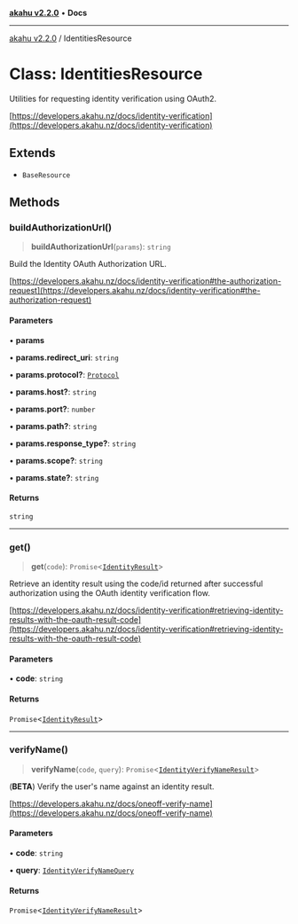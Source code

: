 [**akahu v2.2.0**](../README.md) • **Docs**

***

[akahu v2.2.0](../README.md) / IdentitiesResource

# Class: IdentitiesResource

Utilities for requesting identity verification using OAuth2.

[https://developers.akahu.nz/docs/identity-verification](https://developers.akahu.nz/docs/identity-verification)

## Extends

- `BaseResource`

## Methods

### buildAuthorizationUrl()

> **buildAuthorizationUrl**(`params`): `string`

Build the Identity OAuth Authorization URL.

[https://developers.akahu.nz/docs/identity-verification#the-authorization-request](https://developers.akahu.nz/docs/identity-verification#the-authorization-request)

#### Parameters

• **params**

• **params.redirect\_uri**: `string`

• **params.protocol?**: [`Protocol`](../type-aliases/Protocol.md)

• **params.host?**: `string`

• **params.port?**: `number`

• **params.path?**: `string`

• **params.response\_type?**: `string`

• **params.scope?**: `string`

• **params.state?**: `string`

#### Returns

`string`

***

### get()

> **get**(`code`): `Promise`\<[`IdentityResult`](../type-aliases/IdentityResult.md)\>

Retrieve an identity result using the code/id returned after successful authorization using the
OAuth identity verification flow.

[https://developers.akahu.nz/docs/identity-verification#retrieving-identity-results-with-the-oauth-result-code](https://developers.akahu.nz/docs/identity-verification#retrieving-identity-results-with-the-oauth-result-code)

#### Parameters

• **code**: `string`

#### Returns

`Promise`\<[`IdentityResult`](../type-aliases/IdentityResult.md)\>

***

### verifyName()

> **verifyName**(`code`, `query`): `Promise`\<[`IdentityVerifyNameResult`](../type-aliases/IdentityVerifyNameResult.md)\>

(**BETA**) Verify the user's name against an identity result.

[https://developers.akahu.nz/docs/oneoff-verify-name](https://developers.akahu.nz/docs/oneoff-verify-name)

#### Parameters

• **code**: `string`

• **query**: [`IdentityVerifyNameQuery`](../type-aliases/IdentityVerifyNameQuery.md)

#### Returns

`Promise`\<[`IdentityVerifyNameResult`](../type-aliases/IdentityVerifyNameResult.md)\>
